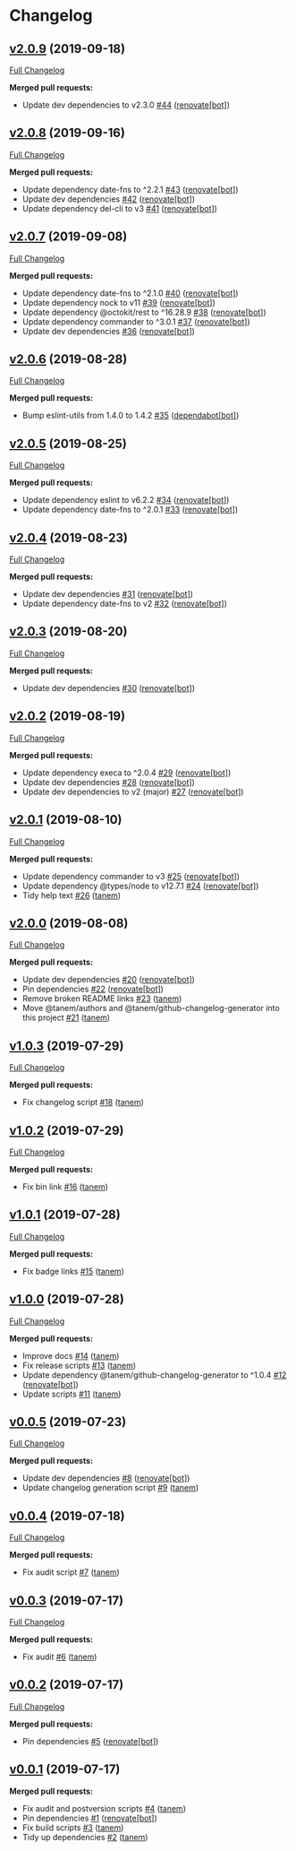 # Changelog

## [v2.0.9](https://github.com/tanem/tanem-scripts/tree/v2.0.9) (2019-09-18)
[Full Changelog](https://github.com/tanem/tanem-scripts/compare/v2.0.8...v2.0.9)

**Merged pull requests:**

- Update dev dependencies to v2.3.0 [#44](https://github.com/tanem/tanem-scripts/pull/44) ([renovate[bot]](https://github.com/apps/renovate))

## [v2.0.8](https://github.com/tanem/tanem-scripts/tree/v2.0.8) (2019-09-16)
[Full Changelog](https://github.com/tanem/tanem-scripts/compare/v2.0.7...v2.0.8)

**Merged pull requests:**

- Update dependency date-fns to ^2.2.1 [#43](https://github.com/tanem/tanem-scripts/pull/43) ([renovate[bot]](https://github.com/apps/renovate))
- Update dev dependencies [#42](https://github.com/tanem/tanem-scripts/pull/42) ([renovate[bot]](https://github.com/apps/renovate))
- Update dependency del-cli to v3 [#41](https://github.com/tanem/tanem-scripts/pull/41) ([renovate[bot]](https://github.com/apps/renovate))

## [v2.0.7](https://github.com/tanem/tanem-scripts/tree/v2.0.7) (2019-09-08)
[Full Changelog](https://github.com/tanem/tanem-scripts/compare/v2.0.6...v2.0.7)

**Merged pull requests:**

- Update dependency date-fns to ^2.1.0 [#40](https://github.com/tanem/tanem-scripts/pull/40) ([renovate[bot]](https://github.com/apps/renovate))
- Update dependency nock to v11 [#39](https://github.com/tanem/tanem-scripts/pull/39) ([renovate[bot]](https://github.com/apps/renovate))
- Update dependency @octokit/rest to ^16.28.9 [#38](https://github.com/tanem/tanem-scripts/pull/38) ([renovate[bot]](https://github.com/apps/renovate))
- Update dependency commander to ^3.0.1 [#37](https://github.com/tanem/tanem-scripts/pull/37) ([renovate[bot]](https://github.com/apps/renovate))
- Update dev dependencies [#36](https://github.com/tanem/tanem-scripts/pull/36) ([renovate[bot]](https://github.com/apps/renovate))

## [v2.0.6](https://github.com/tanem/tanem-scripts/tree/v2.0.6) (2019-08-28)
[Full Changelog](https://github.com/tanem/tanem-scripts/compare/v2.0.5...v2.0.6)

**Merged pull requests:**

- Bump eslint-utils from 1.4.0 to 1.4.2 [#35](https://github.com/tanem/tanem-scripts/pull/35) ([dependabot[bot]](https://github.com/apps/dependabot))

## [v2.0.5](https://github.com/tanem/tanem-scripts/tree/v2.0.5) (2019-08-25)
[Full Changelog](https://github.com/tanem/tanem-scripts/compare/v2.0.4...v2.0.5)

**Merged pull requests:**

- Update dependency eslint to v6.2.2 [#34](https://github.com/tanem/tanem-scripts/pull/34) ([renovate[bot]](https://github.com/apps/renovate))
- Update dependency date-fns to ^2.0.1 [#33](https://github.com/tanem/tanem-scripts/pull/33) ([renovate[bot]](https://github.com/apps/renovate))

## [v2.0.4](https://github.com/tanem/tanem-scripts/tree/v2.0.4) (2019-08-23)
[Full Changelog](https://github.com/tanem/tanem-scripts/compare/v2.0.3...v2.0.4)

**Merged pull requests:**

- Update dev dependencies [#31](https://github.com/tanem/tanem-scripts/pull/31) ([renovate[bot]](https://github.com/apps/renovate))
- Update dependency date-fns to v2 [#32](https://github.com/tanem/tanem-scripts/pull/32) ([renovate[bot]](https://github.com/apps/renovate))

## [v2.0.3](https://github.com/tanem/tanem-scripts/tree/v2.0.3) (2019-08-20)
[Full Changelog](https://github.com/tanem/tanem-scripts/compare/v2.0.2...v2.0.3)

**Merged pull requests:**

- Update dev dependencies [#30](https://github.com/tanem/tanem-scripts/pull/30) ([renovate[bot]](https://github.com/apps/renovate))

## [v2.0.2](https://github.com/tanem/tanem-scripts/tree/v2.0.2) (2019-08-19)
[Full Changelog](https://github.com/tanem/tanem-scripts/compare/v2.0.1...v2.0.2)

**Merged pull requests:**

- Update dependency execa to ^2.0.4 [#29](https://github.com/tanem/tanem-scripts/pull/29) ([renovate[bot]](https://github.com/apps/renovate))
- Update dev dependencies [#28](https://github.com/tanem/tanem-scripts/pull/28) ([renovate[bot]](https://github.com/apps/renovate))
- Update dev dependencies to v2 (major) [#27](https://github.com/tanem/tanem-scripts/pull/27) ([renovate[bot]](https://github.com/apps/renovate))

## [v2.0.1](https://github.com/tanem/tanem-scripts/tree/v2.0.1) (2019-08-10)
[Full Changelog](https://github.com/tanem/tanem-scripts/compare/v2.0.0...v2.0.1)

**Merged pull requests:**

- Update dependency commander to v3 [#25](https://github.com/tanem/tanem-scripts/pull/25) ([renovate[bot]](https://github.com/apps/renovate))
- Update dependency @types/node to v12.7.1 [#24](https://github.com/tanem/tanem-scripts/pull/24) ([renovate[bot]](https://github.com/apps/renovate))
- Tidy help text [#26](https://github.com/tanem/tanem-scripts/pull/26) ([tanem](https://github.com/tanem))

## [v2.0.0](https://github.com/tanem/tanem-scripts/tree/v2.0.0) (2019-08-08)
[Full Changelog](https://github.com/tanem/tanem-scripts/compare/v1.0.3...v2.0.0)

**Merged pull requests:**

- Update dev dependencies [#20](https://github.com/tanem/tanem-scripts/pull/20) ([renovate[bot]](https://github.com/apps/renovate))
- Pin dependencies [#22](https://github.com/tanem/tanem-scripts/pull/22) ([renovate[bot]](https://github.com/apps/renovate))
- Remove broken README links [#23](https://github.com/tanem/tanem-scripts/pull/23) ([tanem](https://github.com/tanem))
- Move @tanem/authors and @tanem/github-changelog-generator into this project [#21](https://github.com/tanem/tanem-scripts/pull/21) ([tanem](https://github.com/tanem))

## [v1.0.3](https://github.com/tanem/tanem-scripts/tree/v1.0.3) (2019-07-29)
[Full Changelog](https://github.com/tanem/tanem-scripts/compare/v1.0.2...v1.0.3)

**Merged pull requests:**

- Fix changelog script [#18](https://github.com/tanem/tanem-scripts/pull/18) ([tanem](https://github.com/tanem))

## [v1.0.2](https://github.com/tanem/tanem-scripts/tree/v1.0.2) (2019-07-29)
[Full Changelog](https://github.com/tanem/tanem-scripts/compare/v1.0.1...v1.0.2)

**Merged pull requests:**

- Fix bin link [#16](https://github.com/tanem/tanem-scripts/pull/16) ([tanem](https://github.com/tanem))

## [v1.0.1](https://github.com/tanem/tanem-scripts/tree/v1.0.1) (2019-07-28)
[Full Changelog](https://github.com/tanem/tanem-scripts/compare/v1.0.0...v1.0.1)

**Merged pull requests:**

- Fix badge links [#15](https://github.com/tanem/tanem-scripts/pull/15) ([tanem](https://github.com/tanem))

## [v1.0.0](https://github.com/tanem/tanem-scripts/tree/v1.0.0) (2019-07-28)
[Full Changelog](https://github.com/tanem/tanem-scripts/compare/v0.0.5...v1.0.0)

**Merged pull requests:**

- Improve docs [#14](https://github.com/tanem/tanem-scripts/pull/14) ([tanem](https://github.com/tanem))
- Fix release scripts [#13](https://github.com/tanem/tanem-scripts/pull/13) ([tanem](https://github.com/tanem))
- Update dependency @tanem/github-changelog-generator to ^1.0.4 [#12](https://github.com/tanem/tanem-scripts/pull/12) ([renovate[bot]](https://github.com/apps/renovate))
- Update scripts [#11](https://github.com/tanem/tanem-scripts/pull/11) ([tanem](https://github.com/tanem))

## [v0.0.5](https://github.com/tanem/tanem-scripts/tree/v0.0.5) (2019-07-23)
[Full Changelog](https://github.com/tanem/tanem-scripts/compare/v0.0.4...v0.0.5)

**Merged pull requests:**

- Update dev dependencies [#8](https://github.com/tanem/tanem-scripts/pull/8) ([renovate[bot]](https://github.com/apps/renovate))
- Update changelog generation script [#9](https://github.com/tanem/tanem-scripts/pull/9) ([tanem](https://github.com/tanem))

## [v0.0.4](https://github.com/tanem/tanem-scripts/tree/v0.0.4) (2019-07-18)
[Full Changelog](https://github.com/tanem/tanem-scripts/compare/v0.0.3...v0.0.4)

**Merged pull requests:**

- Fix audit script [#7](https://github.com/tanem/tanem-scripts/pull/7) ([tanem](https://github.com/tanem))

## [v0.0.3](https://github.com/tanem/tanem-scripts/tree/v0.0.3) (2019-07-17)
[Full Changelog](https://github.com/tanem/tanem-scripts/compare/v0.0.2...v0.0.3)

**Merged pull requests:**

- Fix audit [#6](https://github.com/tanem/tanem-scripts/pull/6) ([tanem](https://github.com/tanem))

## [v0.0.2](https://github.com/tanem/tanem-scripts/tree/v0.0.2) (2019-07-17)
[Full Changelog](https://github.com/tanem/tanem-scripts/compare/v0.0.1...v0.0.2)

**Merged pull requests:**

- Pin dependencies [#5](https://github.com/tanem/tanem-scripts/pull/5) ([renovate[bot]](https://github.com/apps/renovate))

## [v0.0.1](https://github.com/tanem/tanem-scripts/tree/v0.0.1) (2019-07-17)

**Merged pull requests:**

- Fix audit and postversion scripts [#4](https://github.com/tanem/tanem-scripts/pull/4) ([tanem](https://github.com/tanem))
- Pin dependencies [#1](https://github.com/tanem/tanem-scripts/pull/1) ([renovate[bot]](https://github.com/apps/renovate))
- Fix build scripts [#3](https://github.com/tanem/tanem-scripts/pull/3) ([tanem](https://github.com/tanem))
- Tidy up dependencies [#2](https://github.com/tanem/tanem-scripts/pull/2) ([tanem](https://github.com/tanem))
